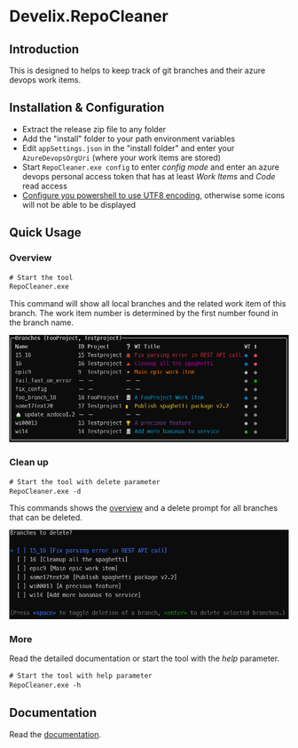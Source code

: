 # Develix.RepoCleaner

## Introduction

This is designed to helps to keep track of git branches and their azure devops work items.

## Installation & Configuration

- Extract the release zip file to any folder
- Add the "install" folder to your path environment variables
- Edit `appSettings.json` in the "install folder" and enter your `AzureDevopsOrgUri` (where your work items are stored)
- Start `RepoCleaner.exe config` to enter _config mode_ and enter an azure devops personal access token that has at least _Work Items_ and _Code_ read access
- [Configure you powershell to use UTF8 encoding](docs/doc.md#powershell), otherwise some icons will not be able to be displayed

## Quick Usage

### Overview

```ps
# Start the tool
RepoCleaner.exe
```

This command will show all local branches and the related work item of this branch. The work item number is determined by the first number found in the branch name.

![Example image - Overview](docs/example-overview.png)

### Clean up

```ps
# Start the tool with delete parameter
RepoCleaner.exe -d
```

This commands shows the [overview](#overview) and a delete prompt for all branches that can be deleted.

![Example image - Clean up branches](docs/example-clean_up.png)

### More

Read the detailed documentation or start the tool with the _help_ parameter.

```ps
# Start the tool with help parameter
RepoCleaner.exe -h
```

## Documentation

Read the [documentation](docs/doc.md).
